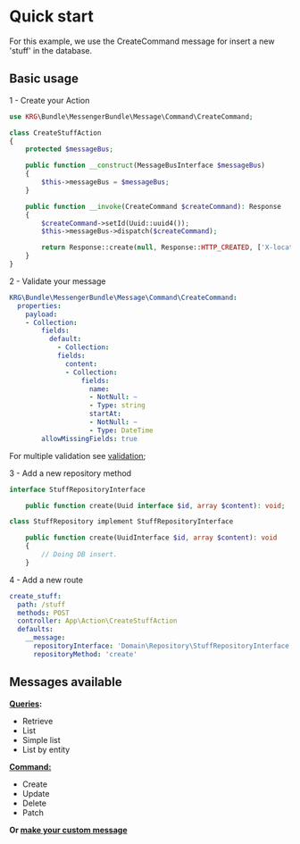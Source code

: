 Quick start
===========

For this example, we use the CreateCommand message for insert a new 'stuff' in the database.

Basic usage
-----------

1 - Create your Action

```php
use KRG\Bundle\MessengerBundle\Message\Command\CreateCommand;

class CreateStuffAction
{
    protected $messageBus;

    public function __construct(MessageBusInterface $messageBus)
    {
        $this->messageBus = $messageBus;
    }

    public function __invoke(CreateCommand $createCommand): Response
    {
        $createCommand->setId(Uuid::uuid4());
        $this->messageBus->dispatch($createCommand);

        return Response::create(null, Response::HTTP_CREATED, ['X-location' => $createCommand->getId()]);
    }
}
```

2 - Validate your message

```yaml
KRG\Bundle\MessengerBundle\Message\Command\CreateCommand:
  properties:
    payload:
    - Collection:
        fields:
          default:
            - Collection:
            fields:
              content:
              - Collection:
                  fields:
                    name:
                    - NotNull: ~
                    - Type: string
                    startAt:
                    - NotNull: ~
                    - Type: DateTime
        allowMissingFields: true
```

For multiple validation see [validation](validation);

3 - Add a new repository method

```php
interface StuffRepositoryInterface

    public function create(Uuid interface $id, array $content): void;
```

```php
class StuffRepository implement StuffRepositoryInterface

    public function create(UuidInterface $id, array $content): void
    {
        // Doing DB insert.
    }
```

4 - Add a new route

```yaml
create_stuff:
  path: /stuff
  methods: POST
  controller: App\Action\CreateStuffAction
  defaults:
    __message:
      repositoryInterface: 'Domain\Repository\StuffRepositoryInterface'
      repositoryMethod: 'create'
```

Messages available
------------------

**[Queries](queries.md):**
- Retrieve
- List
- Simple list
- List by entity

**[Command:](command.md)**
- Create
- Update
- Delete
- Patch

**Or [make your custom message](make_your_own_message.md)**
